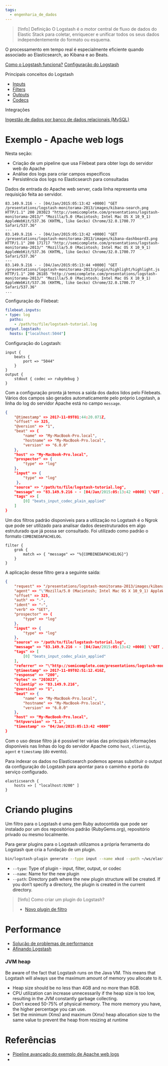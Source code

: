 ```yaml
---
tags:
  - engenharia_de_dados
---
```

> [!info] Definição
> O Logstash é o motor central de fluxo de dados do Elastic Stack para coletar, enriquecer e unificar todos os seus dados independentemente do formato ou esquema.

 O processamento em tempo real é especialmente eficiente quando associado ao Elasticsearch, ao Kibana e ao Beats.

[Como o Logstash funciona?](https://www.elastic.co/guide/en/logstash/current/pipeline.html)
[Configuração do Logstash](https://www.elastic.co/guide/en/logstash/current/logstash-settings-file.html)

Principais conceitos do Logstash

- [Inputs](https://www.elastic.co/guide/en/logstash/current/input-plugins.html)
- [Filters](https://www.elastic.co/guide/en/logstash/current/filter-plugins.html)
- [Outputs](https://www.elastic.co/guide/en/logstash/current/output-plugins.html)
- [Codecs](https://www.elastic.co/guide/en/logstash/current/codec-plugins.html)

Integrações

[Ingestão de dados por banco de dados relacionais (MySQL)](https://www.elastic.co/guide/en/cloud/current/ec-getting-started-search-use-cases-db-logstash.html)

# Exemplo - Apache web logs

Nesta seção:
- Criação de um pipeline que usa Filebeat para obter logs do servidor web do Apache
- Análise dos logs para criar campos específicos
- Persistência dos logs no Elasticsearch para consultadas

Dados de entrada do Apache web server, cada linha representa uma requisição feita ao servidor.

```log
83.149.9.216 - - [04/Jan/2015:05:13:42 +0000] "GET /presentations/logstash-monitorama-2013/images/kibana-search.png HTTP/1.1" 200 203023 "http://semicomplete.com/presentations/logstash-monitorama-2013/" "Mozilla/5.0 (Macintosh; Intel Mac OS X 10_9_1) AppleWebKit/537.36 (KHTML, like Gecko) Chrome/32.0.1700.77 Safari/537.36"
---
83.149.9.216 - - [04/Jan/2015:05:13:42 +0000] "GET /presentations/logstash-monitorama-2013/images/kibana-dashboard3.png HTTP/1.1" 200 171717 "http://semicomplete.com/presentations/logstash-monitorama-2013/" "Mozilla/5.0 (Macintosh; Intel Mac OS X 10_9_1) AppleWebKit/537.36 (KHTML, like Gecko) Chrome/32.0.1700.77 Safari/537.36"
---
83.149.9.216 - - [04/Jan/2015:05:13:44 +0000] "GET /presentations/logstash-monitorama-2013/plugin/highlight/highlight.js HTTP/1.1" 200 26185 "http://semicomplete.com/presentations/logstash-monitorama-2013/" "Mozilla/5.0 (Macintosh; Intel Mac OS X 10_9_1) AppleWebKit/537.36 (KHTML, like Gecko) Chrome/32.0.1700.77 Safari/537.36"
...
```

Configuração do Filebeat:

```yml
filebeat.inputs:
- type: log
  paths:
    - /path/to/file/logstash-tutorial.log
output.logstash:
  hosts: ["localhost:5044"]
```

Configuração do Logstash:

```
input {
	beats {
		port => "5044"
	}
}
output {
    stdout { codec => rubydebug }
}
```

Com a configuração pronta já temos a saída dos dados lidos pelo Filebeats. Vários dos campos são gerados automaticamente pelo próprio Logstash, a linha do log do servidor Apache está no campo `message`.

```json
{
	"@timestamp" => 2017-11-09T01:44:20.071Z,
	"offset" => 325,
	"@version" => "1",
	"beat" => {
		"name" => "My-MacBook-Pro.local",
		"hostname" => "My-MacBook-Pro.local",
		"version" => "6.0.0"
	},
	"host" => "My-MacBook-Pro.local",
    "prospector" => {
        "type" => "log"
    },
    "input" => {
        "type" => "log"
     },
	"source" => "/path/to/file/logstash-tutorial.log",
    "message" => "83.149.9.216 - - [04/Jan/2015:05:13:42 +0000] \"GET /presentations/logstash-monitorama-2013/images/kibana-search.png HTTP/1.1\" 200 203023 \"http://semicomplete.com/presentations/logstash-monitorama-2013/\" \"Mozilla/5.0 (Macintosh; Intel Mac OS X 10_9_1) AppleWebKit/537.36 (KHTML, like Gecko) Chrome/32.0.1700.77 Safari/537.36\"",
	"tags" => [
		[0] "beats_input_codec_plain_applied"
	]
}
```

Um dos filtros padrão disponíveis para a utilização no Logstash é o Ngrok que pode ser utilizado para analisar dados desestruturados em algo estruturado que já possa ser consultado. Foi utilizado como padrão o formato `COMBINEDAPACHELOG`.

```
filter {
    grok {
        match => { "message" => "%{COMBINEDAPACHELOG}"}
    }
}
```

A aplicação desse filtro gera a seguinte saída:

```json
{
	"request" => "/presentations/logstash-monitorama-2013/images/kibana-search.png",
	"agent" => "\"Mozilla/5.0 (Macintosh; Intel Mac OS X 10_9_1) AppleWebKit/537.36 (KHTML, like Gecko) Chrome/32.0.1700.77 Safari/537.36\"",
	"offset" => 325,
	"auth" => "-",
	"ident" => "-",
	"verb" => "GET",
	"prospector" => {
		"type" => "log"
	},
	"input" => {
		"type" => "log"
	},
	"source" => "/path/to/file/logstash-tutorial.log",
	"message" => "83.149.9.216 - - [04/Jan/2015:05:13:42 +0000] \"GET /presentations/logstash-monitorama-2013/images/kibana-search.png HTTP/1.1\" 200 203023 \"http://semicomplete.com/presentations/logstash-monitorama-2013/\" \"Mozilla/5.0 (Macintosh; Intel Mac OS X 10_9_1) AppleWebKit/537.36 (KHTML, like Gecko) Chrome/32.0.1700.77 Safari/537.36\"",
	"tags" => [
		[0] "beats_input_codec_plain_applied"
	],
	"referrer" => "\"http://semicomplete.com/presentations/logstash-monitorama-2013/\"",
	"@timestamp" => 2017-11-09T02:51:12.416Z,
	"response" => "200",
	"bytes" => "203023",
	"clientip" => "83.149.9.216",
	"@version" => "1",
	"beat" => {
		"name" => "My-MacBook-Pro.local",
		"hostname" => "My-MacBook-Pro.local",
		"version" => "6.0.0"
	},
	"host" => "My-MacBook-Pro.local",
	"httpversion" => "1.1",
	"timestamp" => "04/Jan/2015:05:13:42 +0000"
}
```

Com o uso desse filtro já é possível ter várias das principais informações disponíveis nas linhas do log do servidor Apache como `host`, `clientip`, `agent` e `timestamp` (do evento).

Para indexar os dados no Elasticsearch podemos apenas substituir o output da configuração do Logstash para apontar para o caminho e porta do serviço configurado.

```
elasticsearch {
	hosts => [ "localhost:9200" ]
}
```

# Criando plugins

Um filtro para o Logstash é uma gem Ruby autocontida que pode ser instalado por um dos repositórios padrão (RubyGems.org), repositório privado ou mesmo localmente.

Para gerar plugins para o Logstash utilizamos a própria ferramenta do Logstash que cria a fundação de um plugin.

```sh
bin/logstash-plugin generate --type input --name xkcd --path ~/ws/elastic/plugins
```

- `--type`: Type of plugin - input, filter, output, or codec
- `--name`: Name for the new plugin
- `--path`: Directory path where the new plugin structure will be created. If you don’t specify a directory, the plugin is created in the current directory.

> [!info] Como criar um plugin do Logstash?
> - [Novo plugin de filtro](https://www.elastic.co/guide/en/logstash/current/filter-new-plugin.html)

# Performance

- [Solução de problemas de performance](https://www.elastic.co/guide/en/logstash/current/performance-troubleshooting.html)
- [Afinando Logstash](https://www.elastic.co/guide/en/logstash/current/tuning-logstash.html)

### JVM heap

Be aware of the fact that Logstash runs on the Java VM. This means that Logstash will always use the maximum amount of memory you allocate to it.

- Heap size should be no less than 4GB and no more than 8GB.
- CPU utilization can increase unnecessarily if the heap size is too low, resulting in the JVM constantly garbage collecting.
- Don’t exceed 50-75% of physical memory. The more memory you have, the higher percentage you can use.
- Set the minimum (Xms) and maximum (Xmx) heap allocation size to the same value to prevent the heap from resizing at runtime

# Referências

- [Pipeline avançado do exemplo de Apache web logs](https://www.elastic.co/guide/en/logstash/current/advanced-pipeline.html)
- 